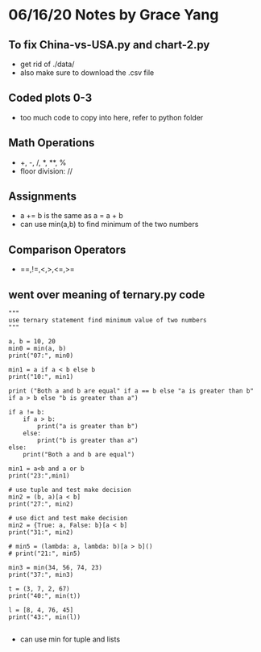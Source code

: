 # 06/16/20 Notes by Grace Yang

## To fix China-vs-USA.py and chart-2.py
* get rid of ./data/
* also make sure to download the .csv file 

## Coded plots 0-3
* too much code to copy into here, refer to python folder  

## Math Operations 
* +, -, /, *, **, %
* floor division: // 

## Assignments 
* a += b is the same as a = a + b 
* can use min(a,b) to find minimum of the two numbers 

## Comparison Operators
* ==,!=,<,>,<=,>=

## went over meaning of ternary.py code 
```
"""
use ternary statement find minimum value of two numbers
"""

a, b = 10, 20
min0 = min(a, b)
print("07:", min0)

min1 = a if a < b else b
print("10:", min1)

print ("Both a and b are equal" if a == b else "a is greater than b" if a > b else "b is greater than a") 

if a != b: 
    if a > b: 
        print("a is greater than b") 
    else: 
        print("b is greater than a") 
else: 
    print("Both a and b are equal") 

min1 = a<b and a or b
print("23:",min1)

# use tuple and test make decision
min2 = (b, a)[a < b]
print("27:", min2)

# use dict and test make decision
min2 = {True: a, False: b}[a < b]
print("31:", min2)

# min5 = (lambda: a, lambda: b)[a > b]()
# print("21:", min5)

min3 = min(34, 56, 74, 23)
print("37:", min3)

t = (3, 7, 2, 67)
print("40:", min(t))

l = [8, 4, 76, 45]
print("43:", min(l))


```
* can use min for tuple and lists 
